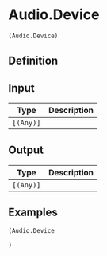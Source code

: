 # Audio.Device

```clojure
(Audio.Device)
```

## Definition


## Input
| Type | Description |
|------|-------------|
| `[(Any)]` |  |


## Output
| Type | Description |
|------|-------------|
| `[(Any)]` |  |


## Examples

```clojure
(Audio.Device

)
```
